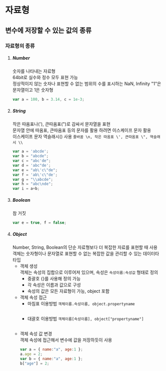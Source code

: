 자료형
======
변수에 저장할 수 있는 값의 종류
------------------------------
### 자료형의 종류
1. ##### Number
    숫자를 나타내는 자료형    
    64bit로 실수와 정수 모두 표현 가능  
    정상적이지 않는 숫자나 표현할 수 없는 범위의 수를 표시하는 NaN, Infinity 
    "1"은 문자열이고 1은 숫자형
    ```js
    var a = 100, b = 3.14, c = 1e-3;
    ```
2. ##### String
    작은 따옴표나('), 큰따옴표(")로 감싸서 문자열을 표현    
    문자열 안에 따옴표, 큰따옴표 등의 문자를 활용 하려면 이스케이프 문자 활용  
    이스케이프 문자 역슬래시(\) 사용 `줄바꿈 \n, 작은 따옴표 \', 큰따옴표 \", 역슬래시 \\`
    ```js
    var a = 'abcde';
    var b = "abcde";
    var c = "abc'de";
    var d = 'abc"de';
    var e = "ab\'c\"de";
    var f = 'ab\'c\"de';
    var g = "\\abcde";
    var h = "abc\nde";
    var i = a+b;
    ```
3. ##### Boolean
    참 거짓
    ```js
    var e = true, f = false;
    ```
4. ##### Object
    Number, String, Boolean의 단순 자료형보다 더 복잡한 자료를 표현할 때 사용    
    객체는 숫자형이나 문자열로 표현할 수 없는 복잡한 값을 관리할 수 있는 데이터타 타입
    + 객체 생성  
        객체는 속성의 집합으로 이루어져 있으며, 속성은 `속성이름:속성값` 형태로 정의  
        - 중괄호 {}를 사용해 정의 가능
        - 각 속성은 이름과 값으로 구성
        - 속성의 값은 모든 자료형이 가능, object 포함
    + 객체 속성 접근
        - 마침표 이용방법 `객체이름.속성이름, object.propertyname`
        ```js

        ```
        - 대괄호 이용방법 `객체이름[속성이름], object["propertyname"]`
        ```js

        ```
    + 객체 속성 값 변경    
        객체 속성에 접근해서 변수에 값을 저장하듯이 사용
        ```js
        var a = { name:"a", age:1 };
        a.age = 2;
        var b = { name:"a", age:1 };
        b["age"] = 2;
        ```